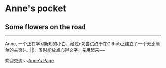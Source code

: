 # Anne's pocket
## Some flowers on the road
***
Anne, 一个正在学习新知的小白，经过n次尝试终于在Github上建立了一个无比简单的主页(-_-||)，暂时能放点心得文字，先用起来~~

欢迎交流~~[Anne's Page](https://AnneBai/github.io)